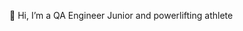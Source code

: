 

👋 Hi, I’m a QA Engineer Junior and powerlifting athlete

<!---
Bogdasarka/Bogdasarka is a ✨ special ✨ repository because its `README.md` (this file) appears on your GitHub profile.
You can click the Preview link to take a look at your changes.
--->
